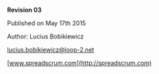 

__Revision 03__

Published on May 17th 2015

Author: Lucius Bobikiewicz

lucius.bobikiewicz@loop-2.net

[www.spreadscrum.com](http://spreadscrum.com)
